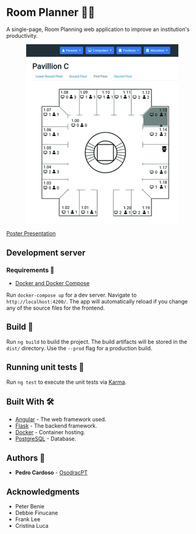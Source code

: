 # Room Planner 🚪🏢

A single-page, Room Planning web application to improve an institution's productivity.

<div style="text-align:center">
<img src="/docs/img/roomplanner-screenshot.jpg" alt="Roomplanner screenshot" width="400"/>
</div>

[Poster Presentation](/docs/poster/Poster.jpg)

## Development server

### Requirements 🧱

- [Docker and Docker Compose](https://www.docker.com/)

Run `docker-compose up` for a dev server. Navigate to `http://localhost:4200/`. The app will automatically reload if you change any of the source files for the frontend.

## Build 🚀

Run `ng build` to build the project. The build artifacts will be stored in the `dist/` directory. Use the `--prod` flag for a production build.

## Running unit tests 🎯

Run `ng test` to execute the unit tests via [Karma](https://karma-runner.github.io).

## Built With 🛠️

- [Angular](https://angular.io/) - The web framework used.
- [Flask](https://flask.palletsprojects.com/en/1.1.x/) - The backend framework.
- [Docker](https://www.docker.com/) - Container hosting.
- [PostgreSQL](https://www.postgresql.org/) - Database.

## Authors 💪

- **Pedro Cardoso** - [OsodracPT](https://github.com/OsodracPT)

## Acknowledgments

- Peter Benie
- Debbie Finucane
- Frank Lee
- Cristina Luca
